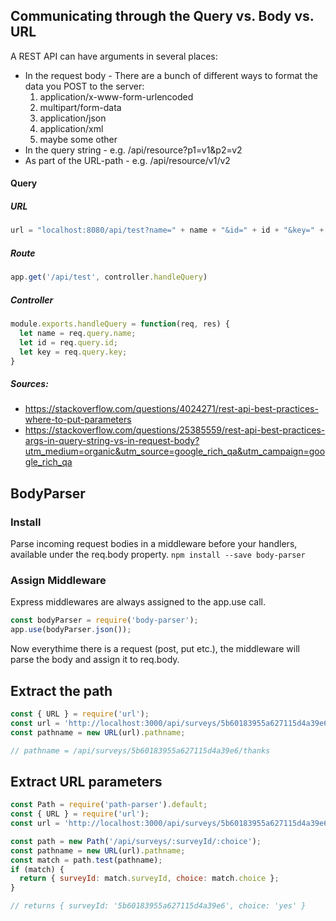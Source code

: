 ## Communicating through the Query vs. Body vs. URL
A REST API can have arguments in several places:
- In the request body - There are a bunch of different ways to format the data you POST to the server:
    1. application/x-www-form-urlencoded
    2. multipart/form-data
    3. application/json
    4. application/xml
    6. maybe some other
- In the query string - e.g. /api/resource?p1=v1&p2=v2
- As part of the URL-path - e.g. /api/resource/v1/v2

#### Query
##### URL
```javascript
url = "localhost:8080/api/test?name=" + name + "&id=" + id + "&key=" + key;
```
##### Route
```javascript
app.get('/api/test', controller.handleQuery)
```
##### Controller
``` javascript
module.exports.handleQuery = function(req, res) {
  let name = req.query.name;
  let id = req.query.id;
  let key = req.query.key;
}
```
##### Sources:
- https://stackoverflow.com/questions/4024271/rest-api-best-practices-where-to-put-parameters
- https://stackoverflow.com/questions/25385559/rest-api-best-practices-args-in-query-string-vs-in-request-body?utm_medium=organic&utm_source=google_rich_qa&utm_campaign=google_rich_qa


## BodyParser
### Install
Parse incoming request bodies in a middleware before your handlers, available under the req.body property.
`npm install --save body-parser`

### Assign Middleware
Express middlewares are always assigned to the app.use call.
```js
const bodyParser = require('body-parser');
app.use(bodyParser.json());
```
Now everythime there is a request (post, put etc.), the middleware will parse the body and assign it to req.body.


## Extract the path
```js
const { URL } = require('url');
const url = 'http://localhost:3000/api/surveys/5b60183955a627115d4a39e6/yes';
const pathname = new URL(url).pathname;

// pathname = /api/surveys/5b60183955a627115d4a39e6/thanks
```

## Extract URL parameters
```js
const Path = require('path-parser').default;
const { URL } = require('url');
const url = 'http://localhost:3000/api/surveys/5b60183955a627115d4a39e6/yes';

const path = new Path('/api/surveys/:surveyId/:choice');
const pathname = new URL(url).pathname;
const match = path.test(pathname);
if (match) {
  return { surveyId: match.surveyId, choice: match.choice };
}

// returns { surveyId: '5b60183955a627115d4a39e6', choice: 'yes' }
```
